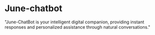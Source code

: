 # June-chatbot
"June-ChatBot is your intelligent digital companion, providing instant responses and personalized assistance through natural conversations."
